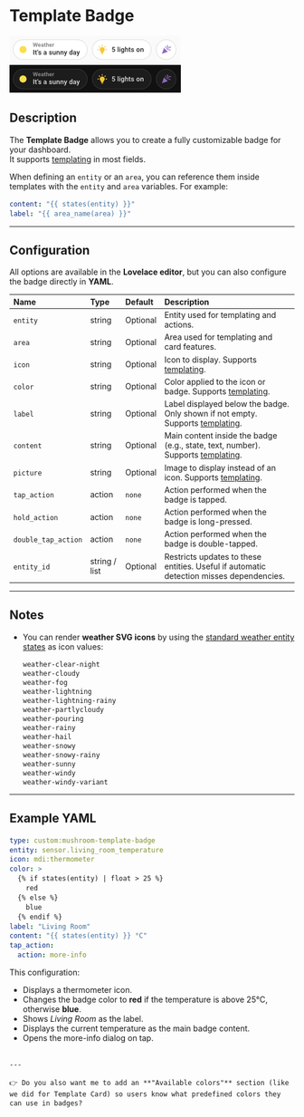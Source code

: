 # Template Badge 

![Template light](../images/template-badge-light.png)  
![Template dark](../images/template-badge-dark.png)

## Description

The **Template Badge** allows you to create a fully customizable badge for your dashboard.  
It supports [templating](https://www.home-assistant.io/docs/configuration/templating/) in most fields.  

When defining an `entity` or an `area`, you can reference them inside templates with the `entity` and `area` variables. For example:  

```yaml
content: "{{ states(entity) }}"
label: "{{ area_name(area) }}"
````


---

## Configuration

All options are available in the **Lovelace editor**, but you can also configure the badge directly in **YAML**.

| Name                | Type          | Default  | Description                                                                                           |
| :------------------ | :------------ | :------- | :---------------------------------------------------------------------------------------------------- |
| `entity`            | string        | Optional | Entity used for templating and actions.                                                               |
| `area`                   | string        | Optional | Area used for templating and card features.   
| `icon`              | string        | Optional | Icon to display. Supports [templating](https://www.home-assistant.io/docs/configuration/templating/). |
| `color`             | string        | Optional | Color applied to the icon or badge. Supports [templating](https://www.home-assistant.io/docs/configuration/templating/).                                           |
| `label`             | string        | Optional | Label displayed below the badge. Only shown if not empty. Supports [templating](https://www.home-assistant.io/docs/configuration/templating/).                       |
| `content`           | string        | Optional | Main content inside the badge (e.g., state, text, number). Supports [templating](https://www.home-assistant.io/docs/configuration/templating/).                    |
| `picture`           | string        | Optional | Image to display instead of an icon. Supports [templating](https://www.home-assistant.io/docs/configuration/templating/).                                          |
| `tap_action`        | action        | `none`   | Action performed when the badge is tapped.                                                            |
| `hold_action`       | action        | `none`   | Action performed when the badge is long-pressed.                                                      |
| `double_tap_action` | action        | `none`   | Action performed when the badge is double-tapped.                                                     |
| `entity_id`         | string / list | Optional | Restricts updates to these entities. Useful if automatic detection misses dependencies.               |

---

## Notes

* You can render **weather SVG icons** by using the [standard weather entity states](https://developers.home-assistant.io/docs/core/entity/weather/#recommended-values-for-state-and-condition) as icon values:

  ```
  weather-clear-night
  weather-cloudy
  weather-fog
  weather-lightning
  weather-lightning-rainy
  weather-partlycloudy
  weather-pouring
  weather-rainy
  weather-hail
  weather-snowy
  weather-snowy-rainy
  weather-sunny
  weather-windy
  weather-windy-variant
  ```

---

## Example YAML

```yaml
type: custom:mushroom-template-badge
entity: sensor.living_room_temperature
icon: mdi:thermometer
color: >
  {% if states(entity) | float > 25 %}
    red
  {% else %}
    blue
  {% endif %}
label: "Living Room"
content: "{{ states(entity) }} °C"
tap_action:
  action: more-info
```

This configuration:

* Displays a thermometer icon.
* Changes the badge color to **red** if the temperature is above 25°C, otherwise **blue**.
* Shows *Living Room* as the label.
* Displays the current temperature as the main badge content.
* Opens the more-info dialog on tap.

```

---

👉 Do you also want me to add an **"Available colors"** section (like we did for Template Card) so users know what predefined colors they can use in badges?
```
